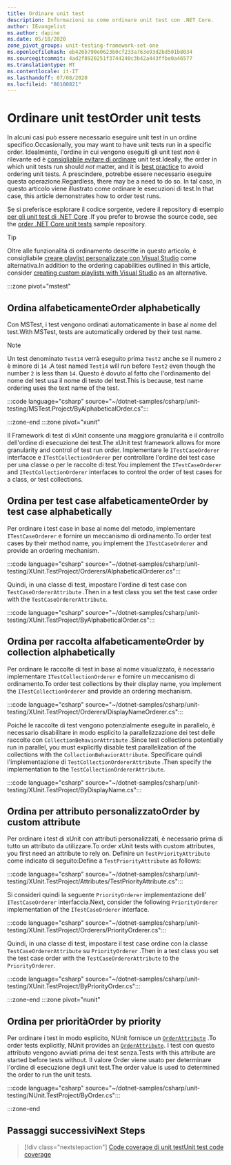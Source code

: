 ```yaml
---
title: Ordinare unit test
description: Informazioni su come ordinare unit test con .NET Core.
author: IEvangelist
ms.author: dapine
ms.date: 05/18/2020
zone_pivot_groups: unit-testing-framework-set-one
ms.openlocfilehash: eb426b790e0623b0cf233a763e93d2bd501b8034
ms.sourcegitcommit: 4ad2f8920251f3744240c3b42a443ffbe0a46577
ms.translationtype: MT
ms.contentlocale: it-IT
ms.lasthandoff: 07/08/2020
ms.locfileid: "86100821"
---
```

# <a name="order-unit-tests"></a><span data-ttu-id="655fa-103">Ordinare unit test</span><span class="sxs-lookup"><span data-stu-id="655fa-103">Order unit tests</span></span>

<span data-ttu-id="655fa-104">In alcuni casi può essere necessario eseguire unit test in un ordine specifico.</span><span class="sxs-lookup"><span data-stu-id="655fa-104">Occasionally, you may want to have unit tests run in a specific order.</span></span> <span data-ttu-id="655fa-105">Idealmente, l'ordine in cui vengono eseguiti gli unit test _non_ è rilevante ed è [consigliabile evitare di ordinare](unit-testing-best-practices.md) unit test.</span><span class="sxs-lookup"><span data-stu-id="655fa-105">Ideally, the order in which unit tests run should _not_ matter, and it is [best practice](unit-testing-best-practices.md) to avoid ordering unit tests.</span></span> <span data-ttu-id="655fa-106">A prescindere, potrebbe essere necessario eseguire questa operazione.</span><span class="sxs-lookup"><span data-stu-id="655fa-106">Regardless, there may be a need to do so.</span></span> <span data-ttu-id="655fa-107">In tal caso, in questo articolo viene illustrato come ordinare le esecuzioni di test.</span><span class="sxs-lookup"><span data-stu-id="655fa-107">In that case, this article demonstrates how to order test runs.</span></span>

<span data-ttu-id="655fa-108">Se si preferisce esplorare il codice sorgente, vedere il repository di esempio [per gli unit test di .NET Core](/samples/dotnet/samples/order-unit-tests-cs) .</span><span class="sxs-lookup"><span data-stu-id="655fa-108">If you prefer to browse the source code, see the [order .NET Core unit tests](/samples/dotnet/samples/order-unit-tests-cs) sample repository.</span></span>

> [!TIP]
> <span data-ttu-id="655fa-109">Oltre alle funzionalità di ordinamento descritte in questo articolo, è consigliabile [creare playlist personalizzate con Visual Studio](/visualstudio/test/run-unit-tests-with-test-explorer?view=vs-2019#create-custom-playlists) come alternativa.</span><span class="sxs-lookup"><span data-stu-id="655fa-109">In addition to the ordering capabilities outlined in this article, consider [creating custom playlists with Visual Studio](/visualstudio/test/run-unit-tests-with-test-explorer?view=vs-2019#create-custom-playlists) as an alternative.</span></span>

:::zone pivot="mstest"

## <a name="order-alphabetically"></a><span data-ttu-id="655fa-110">Ordina alfabeticamente</span><span class="sxs-lookup"><span data-stu-id="655fa-110">Order alphabetically</span></span>

<span data-ttu-id="655fa-111">Con MSTest, i test vengono ordinati automaticamente in base al nome del test.</span><span class="sxs-lookup"><span data-stu-id="655fa-111">With MSTest, tests are automatically ordered by their test name.</span></span>

> [!NOTE]
> <span data-ttu-id="655fa-112">Un test denominato `Test14` verrà eseguito prima `Test2` anche se il numero `2` è minore di `14` .</span><span class="sxs-lookup"><span data-stu-id="655fa-112">A test named `Test14` will run before `Test2` even though the number  `2` is less than `14`.</span></span> <span data-ttu-id="655fa-113">Questo è dovuto al fatto che l'ordinamento del nome del test usa il nome di testo del test.</span><span class="sxs-lookup"><span data-stu-id="655fa-113">This is because, test name ordering uses the text name of the test.</span></span>

:::code language="csharp" source="~/dotnet-samples/csharp/unit-testing/MSTest.Project/ByAlphabeticalOrder.cs":::

:::zone-end
:::zone pivot="xunit"

<span data-ttu-id="655fa-114">Il Framework di test di xUnit consente una maggiore granularità e il controllo dell'ordine di esecuzione dei test.</span><span class="sxs-lookup"><span data-stu-id="655fa-114">The xUnit test framework allows for more granularity and control of test run order.</span></span> <span data-ttu-id="655fa-115">Implementare le `ITestCaseOrderer` interfacce e `ITestCollectionOrderer` per controllare l'ordine dei test case per una classe o per le raccolte di test.</span><span class="sxs-lookup"><span data-stu-id="655fa-115">You implement the `ITestCaseOrderer` and `ITestCollectionOrderer` interfaces to control the order of test cases for a class, or test collections.</span></span>

## <a name="order-by-test-case-alphabetically"></a><span data-ttu-id="655fa-116">Ordina per test case alfabeticamente</span><span class="sxs-lookup"><span data-stu-id="655fa-116">Order by test case alphabetically</span></span>

<span data-ttu-id="655fa-117">Per ordinare i test case in base al nome del metodo, implementare `ITestCaseOrderer` e fornire un meccanismo di ordinamento.</span><span class="sxs-lookup"><span data-stu-id="655fa-117">To order test cases by their method name, you implement the `ITestCaseOrderer` and provide an ordering mechanism.</span></span>

:::code language="csharp" source="~/dotnet-samples/csharp/unit-testing/XUnit.TestProject/Orderers/AlphabeticalOrderer.cs":::

<span data-ttu-id="655fa-118">Quindi, in una classe di test, impostare l'ordine di test case con `TestCaseOrdererAttribute` .</span><span class="sxs-lookup"><span data-stu-id="655fa-118">Then in a test class you set the test case order with the `TestCaseOrdererAttribute`.</span></span>

:::code language="csharp" source="~/dotnet-samples/csharp/unit-testing/XUnit.TestProject/ByAlphabeticalOrder.cs":::

## <a name="order-by-collection-alphabetically"></a><span data-ttu-id="655fa-119">Ordina per raccolta alfabeticamente</span><span class="sxs-lookup"><span data-stu-id="655fa-119">Order by collection alphabetically</span></span>

<span data-ttu-id="655fa-120">Per ordinare le raccolte di test in base al nome visualizzato, è necessario implementare `ITestCollectionOrderer` e fornire un meccanismo di ordinamento.</span><span class="sxs-lookup"><span data-stu-id="655fa-120">To order test collections by their display name, you implement the `ITestCollectionOrderer` and provide an ordering mechanism.</span></span>

:::code language="csharp" source="~/dotnet-samples/csharp/unit-testing/XUnit.TestProject/Orderers/DisplayNameOrderer.cs":::

<span data-ttu-id="655fa-121">Poiché le raccolte di test vengono potenzialmente eseguite in parallelo, è necessario disabilitare in modo esplicito la parallelizzazione dei test delle raccolte con `CollectionBehaviorAttribute` .</span><span class="sxs-lookup"><span data-stu-id="655fa-121">Since test collections potentially run in parallel, you must explicitly disable test parallelization of the collections with the `CollectionBehaviorAttribute`.</span></span> <span data-ttu-id="655fa-122">Specificare quindi l'implementazione di `TestCollectionOrdererAttribute` .</span><span class="sxs-lookup"><span data-stu-id="655fa-122">Then specify the implementation to the `TestCollectionOrdererAttribute`.</span></span>

:::code language="csharp" source="~/dotnet-samples/csharp/unit-testing/XUnit.TestProject/ByDisplayName.cs":::

## <a name="order-by-custom-attribute"></a><span data-ttu-id="655fa-123">Ordina per attributo personalizzato</span><span class="sxs-lookup"><span data-stu-id="655fa-123">Order by custom attribute</span></span>

<span data-ttu-id="655fa-124">Per ordinare i test di xUnit con attributi personalizzati, è necessario prima di tutto un attributo da utilizzare.</span><span class="sxs-lookup"><span data-stu-id="655fa-124">To order xUnit tests with custom attributes, you first need an attribute to rely on.</span></span> <span data-ttu-id="655fa-125">Definire un `TestPriorityAttribute` come indicato di seguito:</span><span class="sxs-lookup"><span data-stu-id="655fa-125">Define a `TestPriorityAttribute` as follows:</span></span>

:::code language="csharp" source="~/dotnet-samples/csharp/unit-testing/XUnit.TestProject/Attributes/TestPriorityAttribute.cs":::

<span data-ttu-id="655fa-126">Si consideri quindi la seguente `PriorityOrderer` implementazione dell' `ITestCaseOrderer` interfaccia.</span><span class="sxs-lookup"><span data-stu-id="655fa-126">Next, consider the following `PriorityOrderer` implementation of the `ITestCaseOrderer` interface.</span></span>

:::code language="csharp" source="~/dotnet-samples/csharp/unit-testing/XUnit.TestProject/Orderers/PriorityOrderer.cs":::

<span data-ttu-id="655fa-127">Quindi, in una classe di test, impostare il test case ordine con la classe `TestCaseOrdererAttribute` su `PriorityOrderer` .</span><span class="sxs-lookup"><span data-stu-id="655fa-127">Then in a test class you set the test case order with the `TestCaseOrdererAttribute` to the `PriorityOrderer`.</span></span>

:::code language="csharp" source="~/dotnet-samples/csharp/unit-testing/XUnit.TestProject/ByPriorityOrder.cs":::

:::zone-end
:::zone pivot="nunit"

## <a name="order-by-priority"></a><span data-ttu-id="655fa-128">Ordina per priorità</span><span class="sxs-lookup"><span data-stu-id="655fa-128">Order by priority</span></span>

<span data-ttu-id="655fa-129">Per ordinare i test in modo esplicito, NUnit fornisce un [`OrderAttribute`](https://github.com/nunit/docs/wiki/Order-Attribute) .</span><span class="sxs-lookup"><span data-stu-id="655fa-129">To order tests explicitly, NUnit provides an [`OrderAttribute`](https://github.com/nunit/docs/wiki/Order-Attribute).</span></span> <span data-ttu-id="655fa-130">I test con questo attributo vengono avviati prima dei test senza.</span><span class="sxs-lookup"><span data-stu-id="655fa-130">Tests with this attribute are started before tests without.</span></span> <span data-ttu-id="655fa-131">Il valore Order viene usato per determinare l'ordine di esecuzione degli unit test.</span><span class="sxs-lookup"><span data-stu-id="655fa-131">The order value is used to determined the order to run the unit tests.</span></span>

:::code language="csharp" source="~/dotnet-samples/csharp/unit-testing/NUnit.TestProject/ByOrder.cs":::

:::zone-end

## <a name="next-steps"></a><span data-ttu-id="655fa-132">Passaggi successivi</span><span class="sxs-lookup"><span data-stu-id="655fa-132">Next Steps</span></span>

> [!div class="nextstepaction"]
> [<span data-ttu-id="655fa-133">Code coverage di unit test</span><span class="sxs-lookup"><span data-stu-id="655fa-133">Unit test code coverage</span></span>](unit-testing-code-coverage.md)
